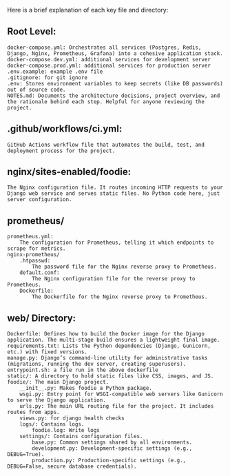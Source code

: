 Here is a brief explanation of each key file and directory:

## Root Level:
    docker-compose.yml: Orchestrates all services (Postgres, Redis, Django, Nginx, Prometheus, Grafana) into a cohesive application stack.
    docker-compose.dev.yml: additional services for development server
    docker-compose.prod.yml: additional services for production server
    .env.example: example .env file
    .gitignore: for git ignore
    .env: Stores environment variables to keep secrets (like DB passwords) out of source code.
    NOTES.md: Documents the architecture decisions, project overview, and the rationale behind each step. Helpful for anyone reviewing the project.

## .github/workflows/ci.yml:
    GitHub Actions workflow file that automates the build, test, and deployment process for the project.

## nginx/sites-enabled/foodie:
    The Nginx configuration file. It routes incoming HTTP requests to your Django web service and serves static files. No Python code here, just server configuration.

## prometheus/
    prometheus.yml:
        The configuration for Prometheus, telling it which endpoints to scrape for metrics.
    nginx-prometheus/
        .htpasswd:
            The password file for the Nginx reverse proxy to Prometheus.
        default.conf:
            The Nginx configuration file for the reverse proxy to Prometheus.
        Dockerfile:
            The Dockerfile for the Nginx reverse proxy to Prometheus.

## web/ Directory:
    Dockerfile: Defines how to build the Docker image for the Django application. The multi-stage build ensures a lightweight final image.
    requirements.txt: Lists the Python dependencies (Django, Gunicorn, etc.) with fixed versions.
    manage.py: Django’s command-line utility for administrative tasks (migrations, running the dev server, creating superusers).
    entrypoint.sh: a file run in the above dockerfile
    static/: A directory to hold static files like CSS, images, and JS.
    foodie/: The main Django project.
        __init__.py: Makes foodie a Python package.
        wsgi.py: Entry point for WSGI-compatible web servers like Gunicorn to serve the Django application.
        urls.py: The main URL routing file for the project. It includes routes from apps.
        views.py: for django health checks
        logs/: Contains logs.
            foodie.log: Write logs
        settings/: Contains configuration files.
            base.py: Common settings shared by all environments.
            development.py: Development-specific settings (e.g., DEBUG=True).
            production.py: Production-specific settings (e.g., DEBUG=False, secure database credentials).
